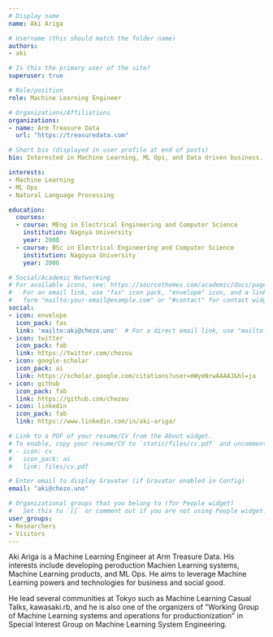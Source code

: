 ```yaml
---
# Display name
name: Aki Ariga

# Username (this should match the folder name)
authors:
- aki

# Is this the primary user of the site?
superuser: true

# Role/position
role: Machine Learning Engineer

# Organizations/Affiliations
organizations:
- name: Arm Treasure Data
  url: "https://treasuredata.com"

# Short bio (displayed in user profile at end of posts)
bio: Interested in Machine Learning, ML Ops, and Data driven business.

interests:
- Machine Learning
- ML Ops
- Natural Language Processing

education:
  courses:
  - course: MEng in Electrical Engineering and Computer Science
    institution: Nagoya University
    year: 2008
  - course: BSc in Electrical Engineering and Computer Science
    institution: Nagoyua University
    year: 2006

# Social/Academic Networking
# For available icons, see: https://sourcethemes.com/academic/docs/page-builder/#icons
#   For an email link, use "fas" icon pack, "envelope" icon, and a link in the
#   form "mailto:your-email@example.com" or "#contact" for contact widget.
social:
- icon: envelope
  icon_pack: fas
  link: 'mailto:aki@chezo.uno'  # For a direct email link, use "mailto:test@example.org".
- icon: twitter
  icon_pack: fab
  link: https://twitter.com/chezou
- icon: google-scholar
  icon_pack: ai
  link: https://scholar.google.com/citations?user=mWyeNrwAAAAJ&hl=ja
- icon: github
  icon_pack: fab
  link: https://github.com/chezou
- icon: linkedin
  icon_pack: fab
  link: https://www.linkedin.com/in/aki-ariga/

# Link to a PDF of your resume/CV from the About widget.
# To enable, copy your resume/CV to `static/files/cv.pdf` and uncomment the lines below.
# - icon: cv
#   icon_pack: ai
#   link: files/cv.pdf

# Enter email to display Gravatar (if Gravatar enabled in Config)
email: "aki@chezo.uno"

# Organizational groups that you belong to (for People widget)
#   Set this to `[]` or comment out if you are not using People widget.
user_groups:
- Researchers
- Visitors
---
```


Aki Ariga is a Machine Learning Engineer at Arm Treasure Data. His interests include developing peroduction Machien Learning systems, Machine Learning products, and ML Ops. He aims to leverage Machine Learning powers and technologies for business and social good.

He lead several communities at Tokyo such as Machine Learning Casual Talks, kawasaki.rb, and he is also one of the organizers of "Working Group of Machine Learning systems and operations for productionization" in Special Interest Group on Machine Learning System Engineering.
